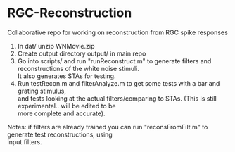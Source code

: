 # RGC-Reconstruction
Collaborative repo for working on reconstruction from RGC spike responses

1) In dat/ unzip WNMovie.zip  
2) Create output directory output/ in main repo  
3) Go into scripts/ and run "runReconstruct.m" to generate filters and reconstructions of the white noise stimuli.  
It also generates STAs for testing.  
4) Run testRecon.m and filterAnalyze.m to get some tests with a bar and grating stimulus,  
and tests looking at the actual filters/comparing to STAs. (This is still experimental.. will be edited to be  
more complete and accurate).  

Notes: if filters are already trained you can run "reconsFromFilt.m" to generate test reconstructions, using  
input filters.  
